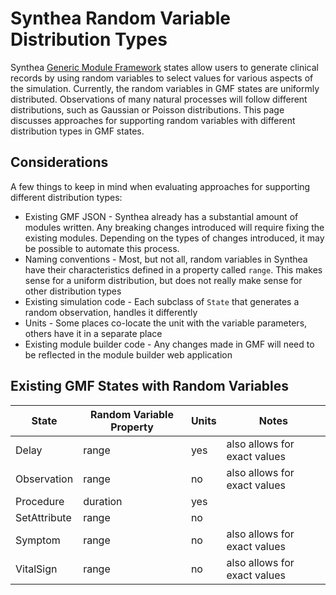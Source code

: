 # Synthea Random Variable Distribution Types

Synthea [Generic Module Framework](https://github.com/synthetichealth/synthea/wiki/Generic-Module-Framework) states allow users to generate clinical records by using random variables to select values for various aspects of the simulation. Currently, the random variables in GMF states are uniformly distributed. Observations of many natural processes will follow different distributions, such as Gaussian or Poisson distributions. This page discusses approaches for supporting random variables with different distribution types in GMF states.

## Considerations

A few things to keep in mind when evaluating approaches for supporting different distribution types:

* Existing GMF JSON - Synthea already has a substantial amount of modules written. Any breaking changes introduced will require fixing the existing modules. Depending on the types of changes introduced, it may be possible to automate this process.
* Naming conventions - Most, but not all, random variables in Synthea have their characteristics defined in a property called `range`. This makes sense for a uniform distribution, but does not really make sense for other distribution types
* Existing simulation code -  Each subclass of `State` that generates a random observation, handles it differently
* Units - Some places co-locate the unit with the variable parameters, others have it in a separate place
* Existing module builder code - Any changes made in GMF will need to be reflected in the module builder web application

## Existing GMF States with Random Variables

| State | Random Variable Property | Units | Notes |
|-------|--------------------------|-------|-------|
| Delay | range | yes | also allows for exact values |
| Observation | range | no | also allows for exact values |
| Procedure | duration | yes |  |
| SetAttribute | range | no |  |
| Symptom | range | no | also allows for exact values |
| VitalSign | range | no | also allows for exact values |


